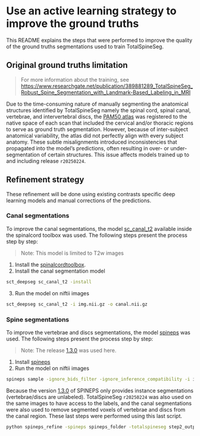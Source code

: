 # Use an active learning strategy to improve the ground truths

This README explains the steps that were performed to improve the quality of the ground truths segmentations used to train TotalSpineSeg.

## Original ground truths limitation
> For more information about the training, see https://www.researchgate.net/publication/389881289_TotalSpineSeg_Robust_Spine_Segmentation_with_Landmark-Based_Labeling_in_MRI 

Due to the time-consuming nature of manually segmenting the anatomical structures identified by TotalSpineSeg namely the spinal cord, spinal canal, vertebrae, and intervertebral discs, the [PAM50 atlas](https://pubmed.ncbi.nlm.nih.gov/29061527/) was registered to the native space of each scan that included the cervical and/or thoracic regions to serve as ground truth segmentation. However, because of inter-subject anatomical variability, the atlas did not perfectly align with every subject anatomy. These subtle misalignments introduced inconsistencies that propagated into the model’s predictions, often resulting in over- or under-segmentation of certain structures. This issue affects models trained up to and including release `r20250224`.

## Refinement strategy

These refinement will be done using existing contrasts specific deep learning models and manual corrections of the predictions.

### Canal segmentations

To improve the canal segmentations, the model [sc_canal_t2](https://spinalcordtoolbox.com/stable/user_section/command-line/deepseg/sc_canal_t2.html) available inside the spinalcord toolbox was used. The following steps present the process step by step:
> Note: This model is limited to T2w images

1. Install the [spinalcordtoolbox](https://github.com/spinalcordtoolbox/spinalcordtoolbox?tab=readme-ov-file#installation).
2. Install the canal segmentation model
```bash
sct_deepseg sc_canal_t2 -install
```
3. Run the model on niftii images
```bash
sct_deepseg sc_canal_t2 -i img.nii.gz -o canal.nii.gz
```

### Spine segmentations

To improve the vertebrae and discs segmentations, the model [spineps](https://github.com/Hendrik-code/spineps) was used. The following steps present the process step by step:
> Note: The release [1.3.0](https://github.com/Hendrik-code/spineps/releases/tag/v1.3.0) was used here.

1. Install [spineps](https://github.com/Hendrik-code/spineps?tab=readme-ov-file#installation-ubuntu)
2. Run the model on niftii images
```bash
spineps sample -ignore_bids_filter -ignore_inference_compatibility -i img.nii.gz -model_semantic t2w -model_instance instance -der_name spineps_folder
```

Because the version [1.3.0](https://github.com/Hendrik-code/spineps/releases/tag/v1.3.0) of SPINEPS only provides instance segmentations (vertebrae/discs are unlabeled). TotalSpineSeg `r20250224` was also used on the same images to have access to the labels,
and the canal segmentations were also used to remove segmented voxels of vertebrae and discs from the canal region. These last steps were performed using this last script.

```bash
python spineps_refine -spineps spineps_folder -totalspineseg step2_output -canal canal_folder -ofolder labels_refined
```








